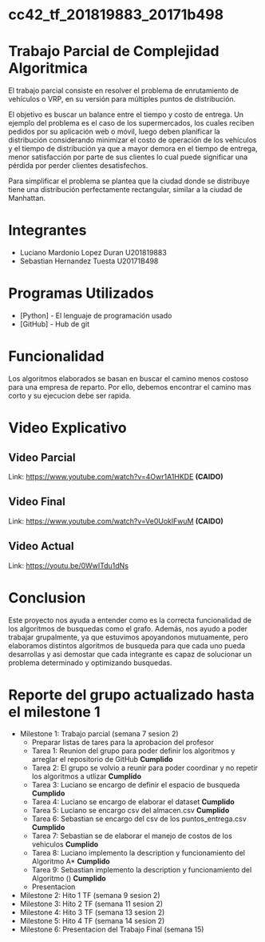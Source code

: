 # cc42_tf_201819883_20171b498
# Trabajo Parcial de Complejidad Algoritmica
El trabajo parcial consiste en resolver el problema de enrutamiento de vehículos o VRP, en su versión para múltiples puntos de distribución.

El objetivo es buscar un balance entre el tiempo y costo de entrega. Un ejemplo del problema es el caso de los supermercados, los cuales reciben pedidos por su aplicación web o móvil, luego deben planificar la distribución considerando minimizar el costo de operación de los vehículos y el tiempo de distribución ya que a mayor demora en el tiempo de entrega, menor satisfacción por parte de sus clientes lo cual puede significar una pérdida por perder clientes desatisfechos.

Para simplificar el problema se plantea que la ciudad donde se distribuye tiene una distribución perfectamente rectangular, similar a la ciudad de Manhattan.
# Integrantes

- Luciano Mardonio Lopez Duran    U201819883
- Sebastian Hernandez Tuesta      U20171B498


# Programas Utilizados

- [Python] - El lenguaje de programación usado
- [GitHub] - Hub de git


# Funcionalidad

Los algoritmos elaborados se basan en buscar el camino menos costoso para una empresa de reparto. Por ello, debemos encontrar el camino mas corto y su ejecucion debe ser rapida.

# Video Explicativo
## Video Parcial
Link: <https://www.youtube.com/watch?v=4Owr1A1HKDE> **(CAIDO)**

## Video Final
Link: <https://www.youtube.com/watch?v=Ve0UoklFwuM> **(CAIDO)**

## Video Actual
Link: <https://youtu.be/0WwITdu1dNs>

# Conclusion

Este proyecto nos ayuda a entender como es la correcta funcionalidad de los algoritmos de busquedas como el grafo. Además, nos ayudo a poder trabajar grupalmente, ya que estuvimos apoyandonos mutuamente, pero elaboramos distintos algoritmos de busqueda para que cada uno pueda desarrollas y asi demostar que cada integrante es capaz de solucionar un problema determinado y optimizando busquedas.

# Reporte del grupo actualizado hasta el milestone 1
- Milestone 1: Trabajo parcial (semana 7 sesion 2)
  - Preparar listas de tares para la aprobacion del profesor
  - Tarea 1: Reunion del grupo para poder definir los algoritmos y arreglar el repositorio de GitHub **Cumplido**
  - Tarea 2: El grupo se volvio a reunir para poder coordinar y no repetir los algoritmos a utlizar **Cumplido**
  - Tarea 3: Luciano se encargo de definir el espacio de busqueda **Cumplido**
  - Tarea 4: Luciano se encargo de elaborar el dataset **Cumplido**
  - Tarea 5: Luciano se encargo csv del almacen.csv **Cumplido**
  - Tarea 6: Sebastian se encargo del csv de los puntos_entrega.csv **Cumplido**
  - Tarea 7: Sebastian se de elaborar el manejo de costos de los vehiculos **Cumplido**
  - Tarea 8: Luciano implemento la description y funcionamiento del Algoritmo A* **Cumplido**
  - Tarea 9: Sebastian implemento la description y funcionamiento del Algoritmo () **Cumplido**
  - Presentacion
- Milestone 2: Hito 1 TF (semana 9 sesion 2)
- Milestone 3: Hito 2 TF (semana 11 sesion 2)
- Milestone 4: Hito 3 TF (semana 13 sesion 2)
- Milestone 5: Hito 4 TF (semana 14 sesion 2)
- Milestone 6: Presentacion del Trabajo Final (semana 15)
